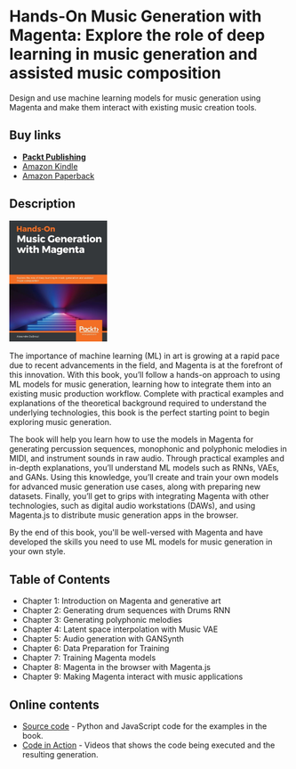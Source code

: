 # Hands-On Music Generation with Magenta: Explore the role of deep learning in music generation and assisted music composition

Design and use machine learning models for music generation using Magenta and make them interact with existing music creation tools.

## Buy links

- **[Packt Publishing](https://www.packtpub.com/eu/data/hands-on-music-generation-with-magenta)**
- [Amazon Kindle](https://www.amazon.com/Hands-Music-Generation-Magenta-composition-ebook/dp/B0847S8R48)
- [Amazon Paperback](https://www.amazon.com/Hands-Music-Generation-Magenta-composition/dp/1838824413)

## Description

<img width="35%" src="cover-music-generation-with-magenta-book.jpeg" alt="Cover Music Generation With Magenta Book"/>

The importance of machine learning (ML) in art is growing at a rapid pace due to recent advancements in the field, and Magenta is at the forefront of this innovation. With this book, you’ll follow a hands-on approach to using ML models for music generation, learning how to integrate them into an existing music production workflow. Complete with practical examples and explanations of the theoretical background required to understand the underlying technologies, this book is the perfect starting point to begin exploring music generation.

The book will help you learn how to use the models in Magenta for generating percussion sequences, monophonic and polyphonic melodies in MIDI, and instrument sounds in raw audio. Through practical examples and in-depth explanations, you’ll understand ML models such as RNNs, VAEs, and GANs. Using this knowledge, you’ll create and train your own models for advanced music generation use cases, along with preparing new datasets. Finally, you’ll get to grips with integrating Magenta with other technologies, such as digital audio workstations (DAWs), and using Magenta.js to distribute music generation apps in the browser.

By the end of this book, you'll be well-versed with Magenta and have developed the skills you need to use ML models for music generation in your own style.

## Table of Contents

- Chapter 1: Introduction on Magenta and generative art
- Chapter 2: Generating drum sequences with Drums RNN
- Chapter 3: Generating polyphonic melodies
- Chapter 4: Latent space interpolation with Music VAE
- Chapter 5: Audio generation with GANSynth
- Chapter 6: Data Preparation for Training
- Chapter 7: Training Magenta models
- Chapter 8: Magenta in the browser with Magenta.js
- Chapter 9: Making Magenta interact with music applications

## Online contents

- [Source code](https://github.com/PacktPublishing/hands-on-music-generation-with-magenta) - Python and JavaScript code for the examples in the book.
- [Code in Action](https://www.youtube.com/playlist?list=PLeLcvrwLe186dwWOUTuGBpU9azZiEbQJL) - Videos that shows the code being executed and the resulting generation.

